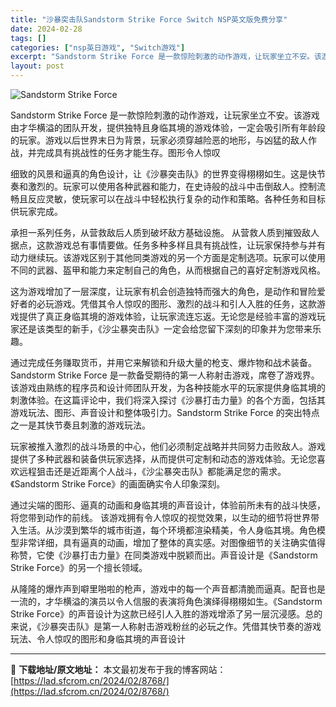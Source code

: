 ```yaml
---
title: "沙暴突击队Sandstorm Strike Force Switch NSP英文版免费分享"
date: 2024-02-28
tags: []
categories: ["nsp英日游戏", "Switch游戏"]
excerpt: "Sandstorm Strike Force 是一款惊险刺激的动作游戏，让玩家坐立不安。该游戏由才华横溢的团队开发，提供独特且身临其境的游戏体验，一定会吸引所有年龄段的玩家。游戏以后世界末日为背景，玩家必须穿越险恶的地形，与凶猛的敌人作战，并完成具有挑战性的任务才能生存。图形令人惊叹 细致的风景和逼&hellip;"
layout: post
---
```


<img class="aligncenter" src="https://assets.nintendo.com/image/upload/f_auto/q_auto/dpr_1.25/c_scale,w_600/ncom/software/switch/70010000078149/f70f06ac243d8c43c30cc5874c761db48f8e940ecbb44a4dd8bc07b6640bac5a" alt="Sandstorm Strike Force" />

Sandstorm Strike Force 是一款惊险刺激的动作游戏，让玩家坐立不安。该游戏由才华横溢的团队开发，提供独特且身临其境的游戏体验，一定会吸引所有年龄段的玩家。游戏以后世界末日为背景，玩家必须穿越险恶的地形，与凶猛的敌人作战，并完成具有挑战性的任务才能生存。图形令人惊叹

细致的风景和逼真的角色设计，让《沙暴突击队》的世界变得栩栩如生。这是快节奏和激烈的。玩家可以使用各种武器和能力，在史诗般的战斗中击倒敌人。控制流畅且反应灵敏，使玩家可以在战斗中轻松执行复杂的动作和策略。各种任务和目标供玩家完成。

承担一系列任务，从营救敌后人质到破坏敌方基础设施。
从营救人质到摧毁敌人据点，这款游戏总有事情要做。任务多种多样且具有挑战性，让玩家保持参与并有动力继续玩。该游戏区别于其他同类游戏的另一个方面是定制选项。玩家可以使用不同的武器、盔甲和能力来定制自己的角色，从而根据自己的喜好定制游戏风格。

这为游戏增加了一层深度，让玩家有机会创造独特而强大的角色，是动作和冒险爱好者的必玩游戏。凭借其令人惊叹的图形、激烈的战斗和引人入胜的任务，这款游戏提供了真正身临其境的游戏体验，让玩家流连忘返。无论您是经验丰富的游戏玩家还是该类型的新手，《沙尘暴突击队》一定会给您留下深刻的印象并为您带来乐趣。

通过完成任务赚取货币，并用它来解锁和升级大量的枪支、爆炸物和战术装备。
Sandstorm Strike Force 是一款备受期待的第一人称射击游戏，席卷了游戏界。该游戏由熟练的程序员和设计师团队开发，为各种技能水平的玩家提供身临其境的刺激体验。在这篇评论中，我们将深入探讨《沙暴打击力量》的各个方面，包括其游戏玩法、图形、声音设计和整体吸引力。Sandstorm Strike Force 的突出特点之一是其快节奏且刺激的游戏玩法。

玩家被推入激烈的战斗场景的中心，他们必须制定战略并共同努力击败敌人。游戏提供了多种武器和装备供玩家选择，从而提供可定制和动态的游戏体验。无论您喜欢远程狙击还是近距离个人战斗，《沙尘暴突击队》都能满足您的需求。《Sandstorm Strike Force》的画面确实令人印象深刻。

通过尖端的图形、逼真的动画和身临其境的声音设计，体验前所未有的战斗快感，将您带到动作的前线。
该游戏拥有令人惊叹的视觉效果，以生动的细节将世界带入生活。从沙漠到繁华的城市街道，每个环境都渲染精美，令人身临其境。角色模型非常详细，具有逼真的动画，增加了整体的真实感。对图像细节的关注确实值得称赞，它使《沙暴打击力量》在同类游戏中脱颖而出。声音设计是《Sandstorm Strike Force》的另一个擅长领域。

从隆隆的爆炸声到噼里啪啦的枪声，游戏中的每一个声音都清脆而逼真。配音也是一流的，才华横溢的演员以令人信服的表演将角色演绎得栩栩如生。《Sandstorm Strike Force》的声音设计为这款已经引人入胜的游戏增添了另一层沉浸感。总的来说，《沙暴突击队》是第一人称射击游戏粉丝的必玩之作。凭借其快节奏的游戏玩法、令人惊叹的图形和身临其境的声音设计

---
📖 **下载地址/原文地址：** 本文最初发布于我的博客网站：[https://lad.sfcrom.cn/2024/02/8768/](https://lad.sfcrom.cn/2024/02/8768/)
